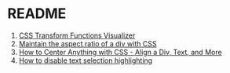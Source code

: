 # README

1. [CSS Transform Functions Visualizer](https://css-transform.moro.es/)
1. [Maintain the aspect ratio of a div with CSS](https://stackoverflow.com/questions/1495407/maintain-the-aspect-ratio-of-a-div-with-css)
1. [How to Center Anything with CSS - Align a Div, Text, and More](https://www.freecodecamp.org/news/how-to-center-anything-with-css-align-a-div-text-and-more/)
1. [How to disable text selection highlighting](https://stackoverflow.com/questions/826782/how-to-disable-text-selection-highlighting)
